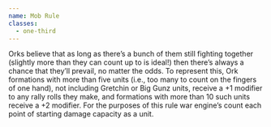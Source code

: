 ```yaml
---
name: Mob Rule
classes:
  - one-third
---
```

Orks believe that as long as there’s a bunch of them still fighting together (slightly more than they can count up to is ideal!) then there’s always a chance that they’ll prevail, no matter the odds. To represent this, Ork formations with more than five units (i.e., too many to count on the fingers of one hand), not including Gretchin or Big Gunz units, receive a +1 modifier to any rally rolls they make, and formations with more than 10 such units receive a +2 modifier. For the purposes of this rule war engine’s count each point of starting damage capacity as a unit.